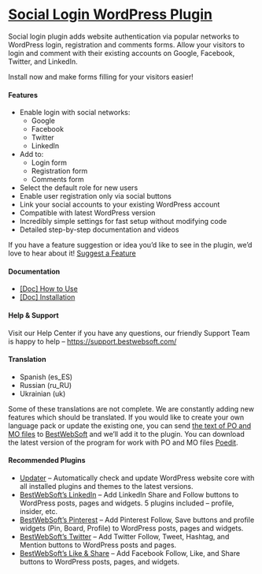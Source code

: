 <a href="https://bestwebsoft.com/products/wordpress/plugins/social-login/" target=_blank>Social Login WordPress Plugin</a>
========================

<p>Social login plugin adds website authentication via popular networks to WordPress login, registration and comments forms. Allow your visitors to login and comment with their existing accounts on Google, Facebook, Twitter, and LinkedIn.</p>
<p>Install now and make forms filling for your visitors easier!</p>
<h4>Features</h4>
<ul>
<li>Enable login with social networks:
<ul>
<li>Google</li>
<li>Facebook</li>
<li>Twitter</li>
<li>LinkedIn</li>
</ul>
</li>
<li>Add to:
<ul>
<li>Login form</li>
<li>Registration form</li>
<li>Comments form</li>
</ul>
</li>
<li>Select the default role for new users</li>
<li>Enable user registration only via social buttons</li>
<li>Link your social accounts to your existing WordPress account</li>
<li>Compatible with latest WordPress version</li>
<li>Incredibly simple settings for fast setup without modifying code</li>
<li>Detailed step-by-step documentation and videos</li>
</ul>
<p>If you have a feature suggestion or idea you&#8217;d like to see in the plugin, we&#8217;d love to hear about it! <a href="https://support.bestwebsoft.com/hc/en-us/requests/new" rel="nofollow ugc">Suggest a Feature</a></p>
<h4>Documentation</h4>
<ul>
<li><a href="https://bestwebsoft.com/documentation/social-login/social-login-user-guide/" rel="nofollow ugc">[Doc] How to Use</a></li>
<li><a href="https://bestwebsoft.com/documentation/how-to-install-a-wordpress-product/how-to-install-a-wordpress-plugin/" rel="nofollow ugc">[Doc] Installation</a></li>
</ul>
<h4>Help &amp; Support</h4>
<p>Visit our Help Center if you have any questions, our friendly Support Team is happy to help &#8211; <a href="https://support.bestwebsoft.com/" rel="nofollow ugc">https://support.bestwebsoft.com/</a></p>
<h4>Translation</h4>
<ul>
<li>Spanish (es_ES)</li>
<li>Russian (ru_RU)</li>
<li>Ukrainian (uk)</li>
</ul>
<p>Some of these translations are not complete. We are constantly adding new features which should be translated. If you would like to create your own language pack or update the existing one, you can send <a href="https://codex.wordpress.org/Translating_WordPress" rel="nofollow ugc">the text of PO and MO files</a> to <a href="https://support.bestwebsoft.com/hc/en-us/requests/new" rel="nofollow ugc">BestWebSoft</a> and we&#8217;ll add it to the plugin. You can download the latest version of the program for work with PO and MO files <a href="http://www.poedit.net/download.php" rel="nofollow ugc">Poedit</a>.</p>
<h4>Recommended Plugins</h4>
<ul>
<li><a href="https://bestwebsoft.com/products/wordpress/plugins/updater/?k=9456e33f48ae2ccb14bcca845086399d" rel="nofollow ugc">Updater</a> &#8211; Automatically check and update WordPress website core with all installed plugins and themes to the latest versions.</li>
<li><a href="https://bestwebsoft.com/products/wordpress/plugins/linkedin/?k=fd63f141dd7954e625f68d684c0aee7c" rel="nofollow ugc">BestWebSoft&#8217;s LinkedIn</a> &#8211; Add LinkedIn Share and Follow buttons to WordPress posts, pages and widgets. 5 plugins included – profile, insider, etc.</li>
<li><a href="https://bestwebsoft.com/products/wordpress/plugins/pinterest/?k=115b7e72549acfa247b637d0040fdcae" rel="nofollow ugc">BestWebSoft&#8217;s Pinterest</a> &#8211; Add Pinterest Follow, Save buttons and profile widgets (Pin, Board, Profile) to WordPress posts, pages and widgets.</li>
<li><a href="https://bestwebsoft.com/products/wordpress/plugins/twitter/?k=9dd47e185976cb75279eae306663689c" rel="nofollow ugc">BestWebSoft&#8217;s Twitter</a> &#8211; Add Twitter Follow, Tweet, Hashtag, and Mention buttons to WordPress posts and pages.</li>
<li><a href="https://bestwebsoft.com/products/wordpress/plugins/facebook-like-button/?k=26157e2f3eddedd08bcc065dc0e957a8" rel="nofollow ugc">BestWebSoft&#8217;s Like &amp; Share</a> &#8211; Add Facebook Follow, Like, and Share buttons to WordPress posts, pages, and widgets.</li>
</ul>
